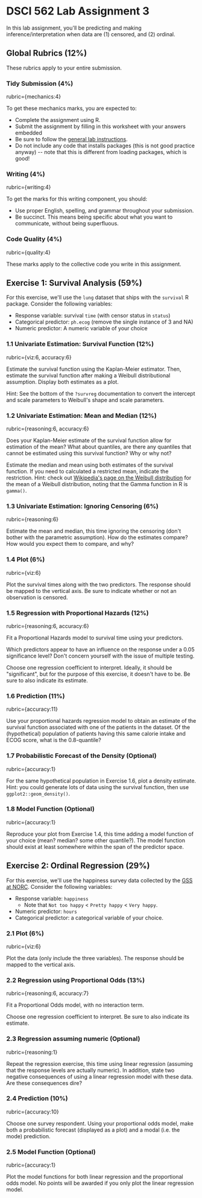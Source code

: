 DSCI 562 Lab Assignment 3
================

In this lab assignment, you'll be predicting and making inference/interpretation when data are (1) censored, and (2) ordinal.

Global Rubrics (12%)
--------------------

These rubrics apply to your entire submission.

### Tidy Submission (4%)

rubric={mechanics:4}

To get these mechanics marks, you are expected to:

-   Complete the assignment using R.
-   Submit the assignment by filling in this worksheet with your answers embedded
-   Be sure to follow the [general lab instructions](https://ubc-mds.github.io/resources_pages/general_lab_instructions/).
-   Do not include any code that installs packages (this is not good practice anyway) -- note that this is different from loading packages, which is good!

### Writing (4%)

rubric={writing:4}

To get the marks for this writing component, you should:

-   Use proper English, spelling, and grammar throughout your submission.
-   Be succinct. This means being specific about what you want to communicate, without being superfluous.

### Code Quality (4%)

rubric={quality:4}

These marks apply to the collective code you write in this assignment.

Exercise 1: Survival Analysis (59%)
-----------------------------------

For this exercise, we'll use the `lung` dataset that ships with the `survival` R package. Consider the following variables:

-   Response variable: survival `time` (with censor status in `status`)
-   Categorical predictor: `ph.ecog` (remove the single instance of 3 and NA)
-   Numeric predictor: A numeric variable of your choice

### 1.1 Univariate Estimation: Survival Function (12%)

rubric={viz:6, accuracy:6}

Estimate the survival function using the Kaplan-Meier estimator. Then, estimate the survival function after making a Weibull distributional assumption. Display both estimates as a plot.

Hint: See the bottom of the `?survreg` documentation to convert the intercept and scale parameters to Weibull's shape and scale parameters.

### 1.2 Univariate Estimation: Mean and Median (12%)

rubric={reasoning:6, accuracy:6}

Does your Kaplan-Meier estimate of the survival function allow for estimation of the mean? What about quantiles, are there any quantiles that cannot be estimated using this survival function? Why or why not?

Estimate the median and mean using both estimates of the survival function. If you need to calculated a restricted mean, indicate the restriction. Hint: check out [Wikipedia's page on the Weibull distribution](https://en.wikipedia.org/wiki/Weibull_distribution) for the mean of a Weibull distribution, noting that the Gamma function in R is `gamma()`.

### 1.3 Univariate Estimation: Ignoring Censoring (6%)

rubric={reasoning:6}

Estimate the mean and median, this time ignoring the censoring (don't bother with the parametric assumption). How do the estimates compare? How would you expect them to compare, and why?

### 1.4 Plot (6%)

rubric={viz:6}

Plot the survival times along with the two predictors. The response should be mapped to the vertical axis. Be sure to indicate whether or not an observation is censored.

### 1.5 Regression with Proportional Hazards (12%)

rubric={reasoning:6, accuracy:6}

Fit a Proportional Hazards model to survival time using your predictors.

Which predictors appear to have an influence on the response under a 0.05 significance level? Don't concern yourself with the issue of multiple testing.

Choose one regression coefficient to interpret. Ideally, it should be "significant", but for the purpose of this exercise, it doesn't have to be. Be sure to also indicate its estimate.

### 1.6 Prediction (11%)

rubric={accuracy:11}

Use your proportional hazards regression model to obtain an estimate of the survival function associated with one of the patients in the dataset. Of the (hypothetical) population of patients having this same calorie intake and ECOG score, what is the 0.8-quantile?

### 1.7 Probabilistic Forecast of the Density (Optional)

rubric={accuracy:1}

For the same hypothetical population in Exercise 1.6, plot a density estimate. Hint: you could generate lots of data using the survival function, then use `ggplot2::geom_density()`.

### 1.8 Model Function (Optional)

rubric={accuracy:1}

Reproduce your plot from Exercise 1.4, this time adding a model function of your choice (mean? median? some other quantile?). The model function should exist at least somewhere within the span of the predictor space.

Exercise 2: Ordinal Regression (29%)
------------------------------------

For this exercise, we'll use the happiness survey data collected by the [GSS at NORC](http://gss.norc.org/Get-The-Data). Consider the following variables:

-   Response variable: `happiness`
    -   Note that `Not too happy` &lt; `Pretty happy` &lt; `Very happy`.
-   Numeric predictor: `hours`
-   Categorical predictor: a categorical variable of your choice.

### 2.1 Plot (6%)

rubric={viz:6}

Plot the data (only include the three variables). The response should be mapped to the vertical axis.

### 2.2 Regression using Proportional Odds (13%)

rubric={reasoning:6, accuracy:7}

Fit a Proportional Odds model, with no interaction term.

Choose one regression coefficient to interpret. Be sure to also indicate its estimate.

### 2.3 Regression assuming numeric (Optional)

rubric={reasoning:1}

Repeat the regression exercise, this time using linear regression (assuming that the response levels are actually numeric). In addition, state two negative consequences of using a linear regression model with these data. Are these consequences dire?

### 2.4 Prediction (10%)

rubric={accuracy:10}

Choose one survey respondent. Using your proportional odds model, make both a probabilistic forecast (displayed as a plot) and a modal (i.e. the mode) prediction.

### 2.5 Model Function (Optional)

rubric={accuracy:1}

Plot the model functions for both linear regression and the proportional odds model. No points will be awarded if you only plot the linear regression model.
